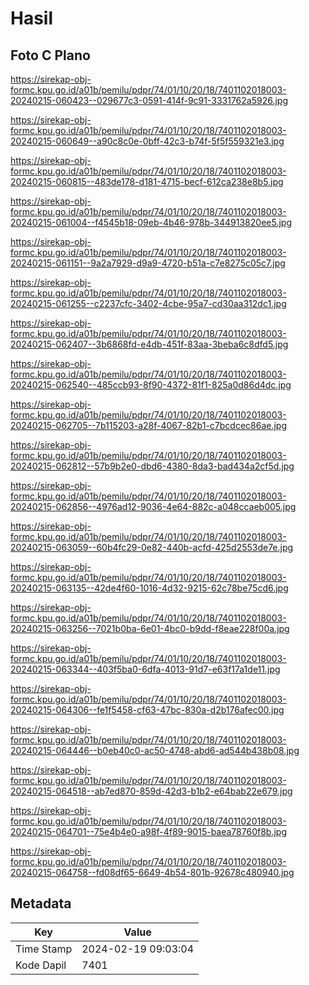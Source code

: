 # Hasil

## Foto C Plano

https://sirekap-obj-formc.kpu.go.id/a01b/pemilu/pdpr/74/01/10/20/18/7401102018003-20240215-060423--029677c3-0591-414f-9c91-3331762a5926.jpg

https://sirekap-obj-formc.kpu.go.id/a01b/pemilu/pdpr/74/01/10/20/18/7401102018003-20240215-060649--a90c8c0e-0bff-42c3-b74f-5f5f559321e3.jpg

https://sirekap-obj-formc.kpu.go.id/a01b/pemilu/pdpr/74/01/10/20/18/7401102018003-20240215-060815--483de178-d181-4715-becf-612ca238e8b5.jpg

https://sirekap-obj-formc.kpu.go.id/a01b/pemilu/pdpr/74/01/10/20/18/7401102018003-20240215-061004--f4545b18-09eb-4b46-978b-344913820ee5.jpg

https://sirekap-obj-formc.kpu.go.id/a01b/pemilu/pdpr/74/01/10/20/18/7401102018003-20240215-061151--9a2a7929-d9a9-4720-b51a-c7e8275c05c7.jpg

https://sirekap-obj-formc.kpu.go.id/a01b/pemilu/pdpr/74/01/10/20/18/7401102018003-20240215-061255--c2237cfc-3402-4cbe-95a7-cd30aa312dc1.jpg

https://sirekap-obj-formc.kpu.go.id/a01b/pemilu/pdpr/74/01/10/20/18/7401102018003-20240215-062407--3b6868fd-e4db-451f-83aa-3beba6c8dfd5.jpg

https://sirekap-obj-formc.kpu.go.id/a01b/pemilu/pdpr/74/01/10/20/18/7401102018003-20240215-062540--485ccb93-8f90-4372-81f1-825a0d86d4dc.jpg

https://sirekap-obj-formc.kpu.go.id/a01b/pemilu/pdpr/74/01/10/20/18/7401102018003-20240215-062705--7b115203-a28f-4067-82b1-c7bcdcec86ae.jpg

https://sirekap-obj-formc.kpu.go.id/a01b/pemilu/pdpr/74/01/10/20/18/7401102018003-20240215-062812--57b9b2e0-dbd6-4380-8da3-bad434a2cf5d.jpg

https://sirekap-obj-formc.kpu.go.id/a01b/pemilu/pdpr/74/01/10/20/18/7401102018003-20240215-062856--4976ad12-9036-4e64-882c-a048ccaeb005.jpg

https://sirekap-obj-formc.kpu.go.id/a01b/pemilu/pdpr/74/01/10/20/18/7401102018003-20240215-063059--60b4fc29-0e82-440b-acfd-425d2553de7e.jpg

https://sirekap-obj-formc.kpu.go.id/a01b/pemilu/pdpr/74/01/10/20/18/7401102018003-20240215-063135--42de4f60-1016-4d32-9215-62c78be75cd6.jpg

https://sirekap-obj-formc.kpu.go.id/a01b/pemilu/pdpr/74/01/10/20/18/7401102018003-20240215-063256--7021b0ba-6e01-4bc0-b9dd-f8eae228f00a.jpg

https://sirekap-obj-formc.kpu.go.id/a01b/pemilu/pdpr/74/01/10/20/18/7401102018003-20240215-063344--403f5ba0-6dfa-4013-91d7-e63f17a1de11.jpg

https://sirekap-obj-formc.kpu.go.id/a01b/pemilu/pdpr/74/01/10/20/18/7401102018003-20240215-064306--fe1f5458-cf63-47bc-830a-d2b176afec00.jpg

https://sirekap-obj-formc.kpu.go.id/a01b/pemilu/pdpr/74/01/10/20/18/7401102018003-20240215-064446--b0eb40c0-ac50-4748-abd6-ad544b438b08.jpg

https://sirekap-obj-formc.kpu.go.id/a01b/pemilu/pdpr/74/01/10/20/18/7401102018003-20240215-064518--ab7ed870-859d-42d3-b1b2-e64bab22e679.jpg

https://sirekap-obj-formc.kpu.go.id/a01b/pemilu/pdpr/74/01/10/20/18/7401102018003-20240215-064701--75e4b4e0-a98f-4f89-9015-baea78760f8b.jpg

https://sirekap-obj-formc.kpu.go.id/a01b/pemilu/pdpr/74/01/10/20/18/7401102018003-20240215-064758--fd08df65-6649-4b54-801b-92678c480940.jpg


## Metadata

| Key        | Value               |
| ---------- | ------------------- |
| Time Stamp | 2024-02-19 09:03:04 |
| Kode Dapil | 7401                |



